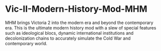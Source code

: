 # Vic-II-Modern-History-Mod-MHM
MHM brings Victoria 2 into the modern era and beyond the contemporary era. This is the ultimate modern history mod with a slew of special features such as ideological blocs, dynamic international institutions and decolonization chains to accurately simulate the Cold War and contemporary world.
